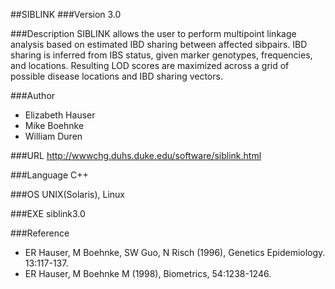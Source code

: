 ##SIBLINK
###Version
3.0

###Description
SIBLINK allows the user to perform multipoint linkage analysis based on estimated IBD sharing between affected sibpairs. IBD sharing is inferred from IBS status, given marker genotypes, frequencies, and locations. Resulting LOD scores are maximized across a grid of possible disease locations and IBD sharing vectors.

###Author
* Elizabeth Hauser
* Mike Boehnke
* William Duren

###URL
http://wwwchg.duhs.duke.edu/software/siblink.html

###Language
C++

###OS
UNIX(Solaris), Linux

###EXE
siblink3.0

###Reference
* ER Hauser, M Boehnke, SW Guo, N Risch (1996), Genetics Epidemiology. 13:117-137.
* ER Hauser, M Boehnke M (1998), Biometrics, 54:1238-1246.


